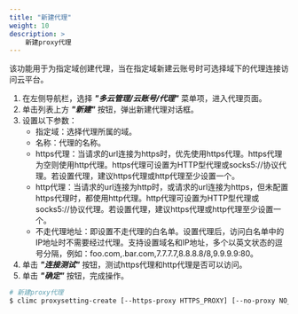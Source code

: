 ```yaml
---
title: "新建代理"
weight: 10
description: >
    新建proxy代理
---
```


该功能用于为指定域创建代理，当在指定域新建云账号时可选择域下的代理连接访问云平台。

1. 在左侧导航栏，选择 **_"多云管理/云账号/代理"_** 菜单项，进入代理页面。
2. 单击列表上方 **_"新建"_** 按钮，弹出新建代理对话框。
2. 设置以下参数：
   - 指定域：选择代理所属的域。
   - 名称：代理的名称。
   - https代理：当请求的url连接为https时，优先使用https代理。https代理为空则使用http代理。https代理可设置为HTTP型代理或socks5://协议代理。若设置代理，建议https代理或http代理至少设置一个。
   - http代理：当请求的url连接为http时，或请求的url连接为https，但未配置https代理时，都使用http代理。http代理可设置为HTTP型代理或socks5://协议代理。若设置代理，建议https代理或http代理至少设置一个。
   - 不走代理地址：即设置不走代理的白名单。设置代理后，访问白名单中的IP地址时不需要经过代理。支持设置域名和IP地址，多个以英文状态的逗号分隔，例如：foo.com,.bar.com,7.7.7.7,8.8.8.8/8,9.9.9.9:80。
3. 单击 **_"连接测试"_** 按钮，测试https代理和http代理是否可以访问。
4. 单击 **_"确定"_** 按钮，完成操作。

```bash
# 新建proxy代理
$ climc proxysetting-create [--https-proxy HTTPS_PROXY] [--no-proxy NO_PROXY] [--http-proxy HTTP_PROXY] <NAME>

```

